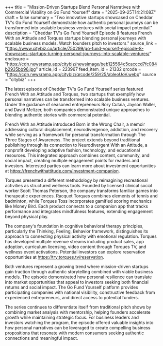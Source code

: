 +++
title = "Mission-Driven Startups Blend Personal Narratives with Commercial Viability on Go Fund Yourself"
date = "2025-09-25T14:21:08Z"
draft = false
summary = "Two innovative startups showcased on Cheddar TV's Go Fund Yourself demonstrate how authentic personal journeys can be transformed into scalable business ventures with social impact potential."
description = "Cheddar TV's Go Fund Yourself Episode 8 features French With an Attitude and Torques startups blending personal journeys with scalable business models. Watch founders pitch to investors."
source_link = "https://www.citybiz.co/article/750299/go-fund-yourself-episode-8-showcases-startups-turning-personal-journeys-into-scalable-ventures/"
enclosure = "https://cdn.newsramp.app/citybiz/newsimage/beb125564c5cacccd7fc084b2935bb96.jpg"
article_id = 223967
feed_item_id = 21332
qrcode = "https://cdn.newsramp.app/citybiz/qrcode/259/25/ableoUoV.webp"
source = "citybiz"
+++

<p>The latest episode of Cheddar TV's Go Fund Yourself series featured French With an Attitude and Torques, two startups that exemplify how personal narratives can be transformed into scalable business ventures. Under the guidance of seasoned entrepreneurs Rory Cutaia, Jayson Waller, and David Meltzer, both companies demonstrated unique approaches to blending authentic stories with commercial potential.</p><p>French With an Attitude introduced Born in the Wrong Chair, a memoir addressing cultural displacement, neurodivergence, addiction, and recovery while serving as a framework for personal transformation through The Three Stages of Awareness. The project extends beyond traditional publishing through its connection to Neurodivergent With an Attitude, a nonprofit developing adaptive fashion, technology, and educational resources. This integrated approach combines content, community, and social impact, creating multiple engagement points for readers and investors. Interested parties can learn more about investment opportunities at <a href="https://frenchwithattitude.com/investment-companion" rel="nofollow" target="_blank">https://frenchwithattitude.com/investment-companion</a>.</p><p>Torques presented a different methodology by reimagining recreational activities as structured wellness tools. Founded by licensed clinical social worker Scott Thomas Peterson, the company transforms familiar games into therapeutic experiences. Racquet Torques combines elements of tennis and badminton, while Torques Toss incorporates gamified scoring mechanics like Money Bird. Each product connects to a companion app that tracks performance and integrates mindfulness features, extending engagement beyond physical play.</p><p>The company's foundation in cognitive behavioral therapy principles, particularly the Thinking, Feeling, Behavior framework, distinguishes its approach to connecting physical activity with emotional regulation. Torques has developed multiple revenue streams including product sales, app adoption, curriculum licensing, video content through Torques TV, and wellness event activations. Potential investors can explore reservation opportunities at <a href="https://try.torques.tv/reservation" rel="nofollow" target="_blank">https://try.torques.tv/reservation</a>.</p><p>Both ventures represent a growing trend where mission-driven startups gain traction through authentic storytelling combined with viable business models. The episode demonstrated how personal resilience can translate into market opportunities that appeal to investors seeking both financial returns and social impact. The Go Fund Yourself platform provides participating companies with national visibility, constructive feedback from experienced entrepreneurs, and direct access to potential funders.</p><p>The series continues to differentiate itself from traditional pitch shows by combining market analysis with mentorship, helping founders accelerate growth while maintaining strategic focus. For business leaders and investors watching the program, the episode offered valuable insights into how personal narratives can be leveraged to create compelling business propositions that resonate with modern consumers seeking authentic connections and meaningful impact.</p>